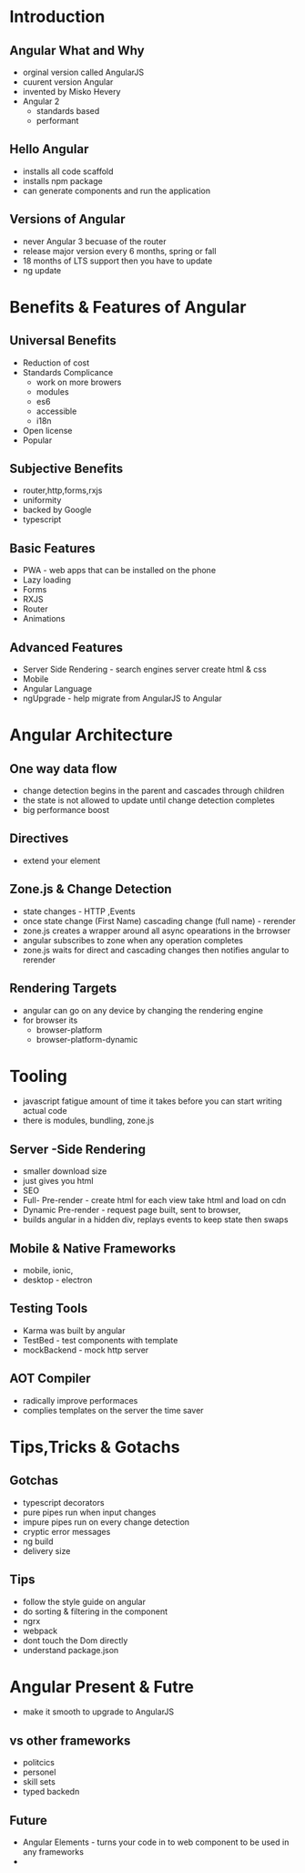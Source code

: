 # Introduction

## Angular What and Why
* orginal version called AngularJS
* cuurent version Angular
* invented by Misko Hevery
* Angular 2
    * standards based
    * performant

## Hello Angular
* installs all code scaffold
* installs npm package
* can generate components and run the application

## Versions of Angular
* never Angular 3 becuase of the router
* release major version every 6 months, spring or fall
* 18 months of LTS support then you have to update
* ng update

# Benefits & Features of Angular

## Universal Benefits
* Reduction of cost
* Standards Complicance
    * work on more browers
    * modules
    * es6
    * accessible
    * i18n
* Open license
* Popular


## Subjective Benefits
* router,http,forms,rxjs
* uniformity
* backed by Google
* typescript

## Basic Features
* PWA - web apps that can be installed on the phone
* Lazy loading 
* Forms
* RXJS
* Router
* Animations

## Advanced Features
* Server Side Rendering  - search engines server create html & css
* Mobile
* Angular Language
* ngUpgrade - help migrate from AngularJS to Angular

# Angular Architecture

## One way data flow
* change detection begins in the parent and cascades through children
* the state is not allowed to update until change detection completes
* big performance boost

## Directives
* extend your element

## Zone.js & Change Detection
* state changes - HTTP ,Events
* once state change (First Name) cascading change (full name) - rerender 
* zone.js creates a wrapper around all async opearations in the brrowser
* angular subscribes to zone when any operation completes
* zone.js waits for direct and cascading changes then notifies angular to rerender

## Rendering Targets
*   angular can go on any device by changing the rendering engine
* for browser its
    * browser-platform
    * browser-platform-dynamic

# Tooling
* javascript fatigue amount of time it takes before you can start writing actual code
* there is modules, bundling, zone.js

## Server -Side Rendering
* smaller download size
* just gives you html
* SEO
* Full- Pre-render - create html for each view take html and load on cdn
* Dynamic Pre-render - request page built, sent to browser, 
* builds angular in a hidden div, replays events to keep state then swaps 

## Mobile & Native Frameworks
* mobile, ionic,
* desktop - electron

## Testing Tools
* Karma was built by angular
* TestBed - test components with template
* mockBackend - mock http server

## AOT Compiler
* radically improve performaces
* complies templates on the server the time saver

# Tips,Tricks & Gotachs

## Gotchas
* typescript decorators
* pure pipes run when input changes
* impure pipes run on every change detection
* cryptic error messages
* ng build
* delivery size

## Tips
* follow the style guide on angular
* do sorting & filtering in the component
* ngrx
* webpack
* dont touch the Dom directly
* understand package.json

# Angular Present & Futre
* make it smooth to upgrade to AngularJS

## vs other frameworks
* politcics
* personel
* skill sets
* typed backedn

## Future
* Angular Elements - turns your code in to  web component to be used in any frameworks
* 